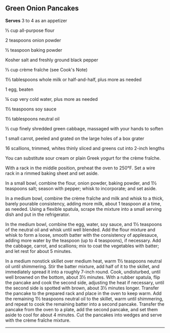 ﻿## Green Onion Pancakes

**Serves** 3 to 4 as an appetizer

⅓ cup all-purpose flour

2 teaspoons onion powder

½ teaspoon baking powder

Kosher salt and freshly ground black pepper

⅓ cup crème fraîche (see Cook's Note)

1½ tablespoons whole milk or half-and-half, plus more as needed

1 egg, beaten

¼ cup very cold water, plus more as needed

1½ teaspoons soy sauce

1½ tablespoons neutral oil

½ cup finely shredded green cabbage, massaged with your hands to soften

1 small carrot, peeled and grated on the large holes of a box grater

16 scallions, trimmed, whites thinly sliced and greens cut into 2-inch lengths

You can substitute sour cream or plain Greek yogurt for the crème fraîche.

With a rack in the middle position, preheat the oven to 250°F. Set a wire rack in a rimmed baking sheet and set aside.

In a small bowl, combine the flour, onion powder, baking powder, and 1½ teaspoons salt; season with pepper; whisk to incorporate; and set aside.

In a medium bowl, combine the crème fraîche and milk and whisk to a thick, barely pourable consistency, adding more milk, about 1 teaspoon at a time, as needed. Using a flexible spatula, scrape the mixture into a small serving dish and put in the refrigerator.

In the medium bowl, combine the egg, water, soy sauce, and 1½ teaspoons of the neutral oil and whisk until well blended. Add the flour mixture and whisk to form a loose, smooth batter with the consistency of applesauce, adding more water by the teaspoon (up to 4 teaspoons), if necessary. Add the cabbage, carrot, and scallions; mix to coat the vegetables with batter; and let rest for about 5 minutes.

In a medium nonstick skillet over medium heat, warm 1½ teaspoons neutral oil until shimmering. Stir the batter mixture, add half of it to the skillet, and immediately spread it into a roughly 7-inch round. Cook, undisturbed, until well browned on the bottom, about 3½ minutes. With a rubber spatula, flip the pancake and cook the second side, adjusting the heat if necessary, until the second side is spotted with brown, about 3½ minutes longer. Transfer the pancake to the prepared rack and place in the oven to keep warm. Add the remaining 1½ teaspoons neutral oil to the skillet, warm until shimmering, and repeat to cook the remaining batter into a second pancake. Transfer the pancake from the oven to a plate, add the second pancake, and set them aside to cool for about 4 minutes. Cut the pancakes into wedges and serve with the crème fraîche mixture.

---

